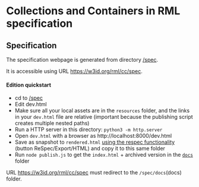 # Collections and Containers in RML specification

## Specification

The specification webpage is generated from directory [/spec](spec).

It is accessible using URL https://w3id.org/rml/cc/spec.

#### Edition quickstart

- cd to [/spec](spec)
- Edit dev.html
- Make sure all your local assets are in the `resources` folder, 
  and the links in your `dev.html` file are relative 
  (important because the publishing script creates multiple nested paths)
- Run a HTTP server in this directory: `python3 -m http.server`
- Open `dev.html` with a browser as http://localhost:8000/dev.html
- Save as snapshot to `rendered.html` [using the respec functionality](https://respec.org/docs/#using-browser) (button ReSpec/Export/HTML) and copy it to this same folder
- Run `node publish.js` to get the `index.html` + archived version in the [`docs`](docs) folder

URL https://w3id.org/rml/cc/spec must redirect to the `/spec/docs`(docs) folder.
